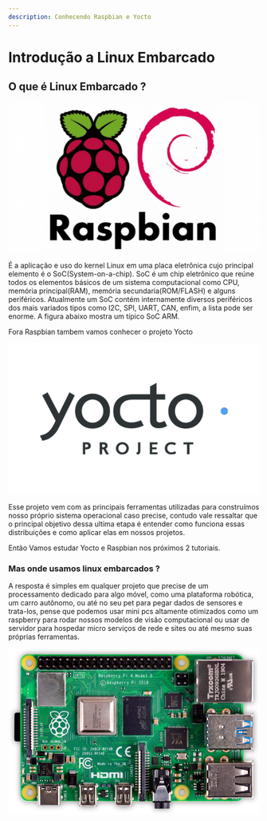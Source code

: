 ```yaml
---
description: Conhecendo Raspbian e Yocto
---
```


# Introdução a Linux Embarcado

## O que é Linux Embarcado ?

![Linux Embarcado do Raspberry Pi](../../.gitbook/assets/image%20%2824%29.png)

É a aplicação e uso do kernel Linux em uma placa eletrônica cujo principal elemento é o SoC\(System-on-a-chip\). SoC é um chip eletrônico que reúne todos os elementos básicos de um sistema computacional como CPU, memória principal\(RAM\), memória secundaria\(ROM/FLASH\) e alguns periféricos. Atualmente um SoC contém internamente diversos periféricos dos mais variados tipos como I2C, SPI, UART, CAN, enfim, a lista pode ser enorme. A figura abaixo mostra um típico SoC ARM.

Fora Raspbian tambem vamos conhecer o projeto Yocto

![](../../.gitbook/assets/image%20%2825%29.png)

Esse projeto vem com as principais ferramentas utilizadas para construímos nosso próprio sistema operacional caso precise, contudo vale ressaltar que o principal objetivo dessa ultima etapa é entender como funciona essas distribuições e como aplicar elas em nossos projetos.

Então Vamos estudar Yocto e Raspbian nos próximos 2 tutoriais. 

### Mas onde usamos linux embarcados ?

A resposta é simples em qualquer projeto que precise de um processamento dedicado para algo móvel, como uma plataforma robótica, um carro autônomo, ou até no seu pet para pegar dados de sensores e trata-los, pense que podemos usar mini pcs altamente otimizados como um raspberry para rodar nossos modelos de visão computacional ou usar de servidor para hospedar micro serviços de rede e sites ou até mesmo suas próprias ferramentas.

![Raspberry Pi 4 Model B](../../.gitbook/assets/image%20%2823%29.png)



